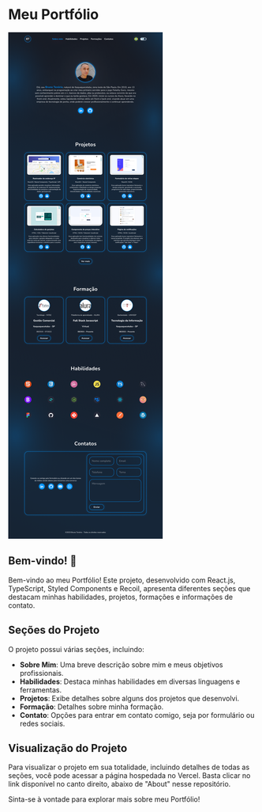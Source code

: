 # Meu Portfólio

![Imagem/ilustração do projeto para desktop](public/Design/Desktop-dark.png)

## Bem-vindo! 👋

Bem-vindo ao meu Portfólio! Este projeto, desenvolvido com React.js, TypeScript, Styled Components e Recoil, apresenta diferentes seções que destacam minhas habilidades, projetos, formações e informações de contato.

## Seções do Projeto

O projeto possui várias seções, incluindo:

- **Sobre Mim**: Uma breve descrição sobre mim e meus objetivos profissionais.
- **Habilidades**: Destaca minhas habilidades em diversas linguagens e ferramentas.
- **Projetos**: Exibe detalhes sobre alguns dos projetos que desenvolvi.
- **Formação**: Detalhes sobre minha formação.
- **Contato**: Opções para entrar em contato comigo, seja por formulário ou redes sociais.

## Visualização do Projeto

Para visualizar o projeto em sua totalidade, incluindo detalhes de todas as seções, você pode acessar a página hospedada no Vercel. Basta clicar no link disponível no canto direito, abaixo de "About" nesse repositório.

Sinta-se à vontade para explorar mais sobre meu Portfólio!
